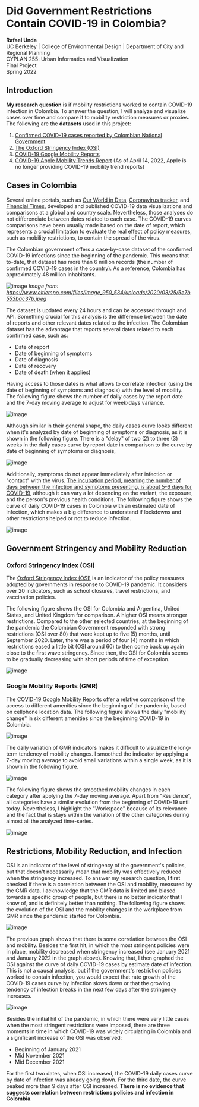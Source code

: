 # Did Government Restrictions Contain COVID-19 in Colombia?
**Rafael Unda** \
UC Berkeley | College of Environmental Design | Department of City and Regional Planning \
CYPLAN 255: Urban Informatics and Visualization \
Final Project \
Spring 2022

## Introduction

**My research question** is if mobility restrictions worked to contain COVID-19 infection in Colombia. To answer the question, I will analyze and visualize cases over time and compare it to mobility restriction measures or proxies. The following are the **datasets** used in this project: 
1. [Confirmed COVID-19 cases reported by Colombian National Government](https://www.ins.gov.co/Noticias/Paginas/coronavirus-casos.aspx)
2. [The Oxford Stringency Index (OSI)](https://ourworldindata.org/explorers/coronavirus-data-explorer)
3. [COVID-19 Google Mobility Reports](https://www.google.com/covid19/mobility/)
4. ~~[COVID-19 Apple Mobility Trends Report](https://covid19.apple.com/mobility)~~ (As of April 14, 2022, Apple is no longer providing COVID-19 mobility trend reports)

## Cases in Colombia

Several online portals, such as [Our World in Data](https://ourworldindata.org/coronavirus), [Coronavirus tracker](https://gorkang.shinyapps.io/2020-corona/), and [Financial Times](https://www.ft.com/content/a2901ce8-5eb7-4633-b89c-cbdf5b386938), developed and published COVID-19 data visualizations and comparisons at a global and country scale. Nevertheless, those analyses do not differenciate between dates related to each case. The COVID-19 curves comparisons have been usually made based on the date of report, which represents a crucial limitation to evaluate the real effect of policy measures, such as mobility restrictions, to contain the spread of the virus.

The Colombian government offers a case-by-case dataset of the confirmed COVID-19 infections since the beginning of the pandemic. This means that to-date, that dataset has more than 6 million records (the number of confirmed COVID-19 cases in the country). As a reference, Colombia has approximately 48 million inhabitants.

![image](https://user-images.githubusercontent.com/90360629/164156943-fa086531-b907-4ca6-8b86-58fa92be92fe.png)
*Image from: https://www.eltiempo.com/files/image_950_534/uploads/2020/03/25/5e7b553bac37b.jpeg*

The dataset is updated every 24 hours and can be accessed through and API. Something crucial for this analysis is the difference between the date of reports and other relevant dates related to the infection. The Colombian dataset has the advantage that reports several dates related to each confirmed case, such as: 
- Date of report
- Date of beginning of symptoms
- Date of diagnosis
- Date of recovery
- Date of death (when it applies)

Having access to those dates is what allows to correlate infection (using the date of beginning of symptoms and diagnosis) with the level of mobility. The following figure shows the number of daily cases by the report date and the 7-day moving average to adjust for week-days variance.

![image](https://user-images.githubusercontent.com/90360629/166570370-5ef68e03-c6f5-405e-b37e-cfbfe165cdb5.png)

Although similar in their general shape, the daily cases curve looks different when it's analyzed by date of beginning of symptoms or diagnosis, as it is shown in the following figure. There is a "delay" of two (2) to three (3) weeks in the daily cases curve by report date in comparison to the curve by date of beginning of symptoms or diagnosis, 

![image](https://user-images.githubusercontent.com/90360629/166570689-5f6358b1-0a0b-4b84-8137-181cd9e9e48a.png)

Additionally, symptoms do not appear immediately after infection or "contact" with the virus. [The incubation period, meaning the number of days between the infection and symptoms presenting, is about 5-6 days for COVID-19](https://www.webmd.com/lung/coronavirus-incubation-period#1), although it can vary a lot depending on the variant, the exposure, and the person's previous health conditions. The following figure shows the curve of daily COVID-19 cases in Colombia with an estimated date of infection, which makes a big difference to understand if lockdowns and other restrictions helped or not to reduce infection.

![image](https://user-images.githubusercontent.com/90360629/166814429-c76fd641-e17e-4a5a-b9d0-c05f9cd0e87b.png)

## Government Stringency and Mobility Reduction

### Oxford Stringency Index (OSI)
The [Oxford Stringency Index (OSI)](https://www.bsg.ox.ac.uk/research/research-projects/covid-19-government-response-tracker) is an indicator of the policy measures adopted by governments in response to COVID-19 pandemic. It considers over 20 indicators, such as school closures, travel restrictions, and vaccination policies.

The following figure shows the OSI for Colombia and Argentina, United States, and United Kingdom for comparison. A higher OSI means stronger restrictions. Compared to the other selected countries, at the beginning of the pandemic the Colombian Government responded with strong restrictions (OSI over 80) that were kept up to five (5) months, until September 2020. Later, there was a period of four (4) months in which restrictions eased a little bit (OSI around 60) to then come back up again close to the first wave stringency. Since then, the OSI for Colombia seems to be gradually decreasing with short periods of time of exception.

![image](https://user-images.githubusercontent.com/90360629/166807987-21661292-8a4e-45ad-8176-1d49b40f3707.png)

### Google Mobility Reports (GMR)
The [COVID-19 Google Mobility Reports](https://www.google.com/covid19/mobility/) offer a relative comparison of the access to different amenities since the beginning of the pandemic, based on cellphone location data. The following figure shows the daily "mobility change" in six different amenities since the beginning COVID-19 in Colombia.

![image](https://user-images.githubusercontent.com/90360629/166808036-347a1365-be2a-4a54-b36f-68f245a5c50b.png)

The daily variation of GMR indicators makes it difficult to visualize the long-term tendency of mobility changes. I smoothed the indicator by applying a 7-day moving average to avoid small variations within a single week, as it is shown in the following figure.

![image](https://user-images.githubusercontent.com/90360629/166808068-c04594c2-876e-470e-8690-aa94eeea761e.png)

The following figure shows the smoothed mobility changes in each category after applying the 7-day moving average. Apart from "Residence", all categories have a similar evolution from the beginning of COVID-19 until today. Nevertheless, I highlight the "Workspace" because of its relevance and the fact that is stays within the variation of the other categories during almost all the analyzed time-series. 

![image](https://user-images.githubusercontent.com/90360629/166808101-e01c631d-a9c0-4ec7-bafe-1554561a0774.png)

## Restrictions, Mobility Reduction, and Infection

OSI is an indicator of the level of stringency of the government's policies, but that doesn't necessarily mean that mobility was effectively reduced when the stringency increased. To answer my research question, I first checked if there is a correlation between the OSI and mobility, measured by the GMR data. I acknowledge that the GMR data is limited and biased towards a specific group of people, but there is no better indicator that I know of, and is definitely better than nothing. The following figure shows the evolution of the OSI and the mobility changes in the workplace from GMR since the pandemic started for Colombia.

![image](https://user-images.githubusercontent.com/90360629/166807720-32749a30-b531-4842-b833-3f95e323c55a.png)

The previous graph shows that there is some correlation between the OSI and mobility. Besides the first hit, in which the most stringent policies were in place, mobility decreased when stringency increased (see January 2021 and January 2022 in the graph above). Knowing that, I then graphed the OSI against the curve of daily COVID-19 cases by estimate date of infection. This is not a causal analysis, but if the government's restriction policies worked to contain infection, you would expect that rate growth of the COVID-19 cases curve by infection slows down or that the growing tendency of infection breaks in the next few days after the stringency increases. 

![image](https://user-images.githubusercontent.com/90360629/166828715-5ddcaf94-534b-4070-b269-35a9154d3e15.png)

Besides the initial hit of the pandemic, in which there were very little cases when the most stringent restrictions were imposed, there are three moments in time in which COVID-19 was widely circulating in Colombia and a significant increase of the OSI was observed:
- Beginning of January 2021
- Mid November 2021
- Mid December 2021

For the first two dates, when OSI increased, the COVID-19 daily cases curve by date of infection was already going down. For the third date, the curve peaked more than 9 days after OSI increased. **There is no evidence that suggests correlation between restrictions policies and infection in Colombia**.
